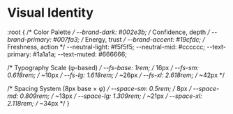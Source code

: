 <!-- summary: PeakForm Supply visual identity & design tokens -->
# Visual Identity

:root {
  /* Color Palette */
  --brand-dark: #002e3b;      /* Confidence, depth */
  --brand-primary: #007fa3;   /* Energy, trust */
  --brand-accent: #19cfdc;    /* Freshness, action */
  --neutral-light: #f5f5f5;
  --neutral-mid:   #cccccc;
  --text-primary:  #1a1a1a;
  --text-muted:    #666666;

  /* Typography Scale (φ-based) */
  --fs-base: 1rem;             /* 16px */
  --fs-sm:   0.618rem;         /* ~10px */
  --fs-lg:   1.618rem;         /* ~26px */
  --fs-xl:   2.618rem;         /* ~42px */

  /* Spacing System (8px base × φ) */
  --space-sm: 0.5rem;          /* 8px */
  --space-md: 0.809rem;        /* ~13px */
  --space-lg: 1.309rem;        /* ~21px */
  --space-xl: 2.118rem;        /* ~34px */
}
